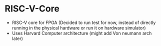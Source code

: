# RISC-V-Core
- RISC-V core for FPGA (Decided to run test for now, instead of directly running in the physical hardware or run it on hardware simulator)
- Uses Harvard Computer architecture (might add  Von neumann arch later)
